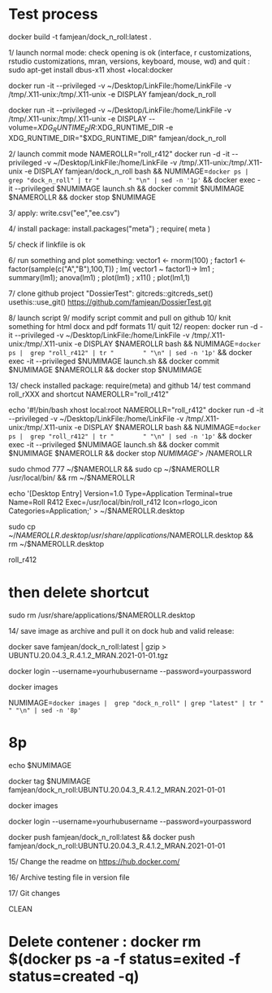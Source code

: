 # Test process

docker build -t famjean/dock_n_roll:latest .

1/ launch normal mode: check opening is ok (interface, r customizations, rstudio customizations, mran, versions, keyboard, mouse, wd) and quit :
sudo apt-get install dbus-x11
xhost +local:docker

docker run -it --privileged -v ~/Desktop/LinkFile:/home/LinkFile  -v /tmp/.X11-unix:/tmp/.X11-unix  -e DISPLAY famjean/dock_n_roll

docker run -it --privileged -v ~/Desktop/LinkFile:/home/LinkFile  -v /tmp/.X11-unix:/tmp/.X11-unix  -e DISPLAY --volume=$XDG_RUNTIME_DIR:$XDG_RUNTIME_DIR -e XDG_RUNTIME_DIR="$XDG_RUNTIME_DIR" famjean/dock_n_roll

2/ launch commit mode
NAMEROLLR="roll_r412"
docker run -d -it --privileged -v ~/Desktop/LinkFile:/home/LinkFile -v /tmp/.X11-unix:/tmp/.X11-unix -e DISPLAY famjean/dock_n_roll bash && NUMIMAGE=`docker ps |  grep "dock_n_roll" | tr "        " "\n" | sed -n '1p'` && docker exec -it --privileged $NUMIMAGE launch.sh && docker commit $NUMIMAGE $NAMEROLLR && docker stop $NUMIMAGE

3/ apply:
write.csv("ee","ee.csv")

4/ install package:
install.packages("meta") ; require( meta )

5/ check if linkfile is ok

6/ run something and plot something:
vector1 <- rnorm(100) ; factor1 <- factor(sample(c("A","B"),100,T)) ; lm( vector1 ~ factor1)-> lm1 ; summary(lm1); anova(lm1) ; plot(lm1) ; x11() ; plot(lm1,1)

7/ clone github project "DossierTest":
gitcreds::gitcreds_set()
usethis::use_git()
https://github.com/famjean/DossierTest.git


8/ launch script
9/ modify script commit and pull on github
10/ knit something for html docx and pdf formats
11/ quit
12/ reopen:
docker run -d -it --privileged -v ~/Desktop/LinkFile:/home/LinkFile -v /tmp/.X11-unix:/tmp/.X11-unix -e DISPLAY $NAMEROLLR bash && NUMIMAGE=`docker ps |  grep "roll_r412" | tr "        " "\n" | sed -n '1p'` && docker exec -it --privileged $NUMIMAGE launch.sh && docker commit $NUMIMAGE $NAMEROLLR && docker stop $NUMIMAGE

13/ check installed package: require(meta) and github
14/ test command roll_rXXX and shortcut
NAMEROLLR="roll_r412"

echo '#!/bin/bash
xhost local:root
NAMEROLLR="roll_r412"
docker run -d -it --privileged -v ~/Desktop/LinkFile:/home/LinkFile -v /tmp/.X11-unix:/tmp/.X11-unix -e DISPLAY $NAMEROLLR bash && NUMIMAGE=`docker ps |  grep "roll_r412" | tr "        " "\n" | sed -n '1p'` && docker exec -it --privileged $NUMIMAGE launch.sh && docker commit $NUMIMAGE $NAMEROLLR && docker stop $NUMIMAGE' > ~/$NAMEROLLR

sudo chmod 777 ~/$NAMEROLLR && sudo cp ~/$NAMEROLLR /usr/local/bin/ && rm ~/$NAMEROLLR

echo '[Desktop Entry] Version=1.0
Type=Application
Terminal=true
Name=Roll R412
Exec=/usr/local/bin/roll_r412
Icon=rlogo_icon
Categories=Application;' > ~/$NAMEROLLR.desktop

sudo cp ~/$NAMEROLLR.desktop /usr/share/applications/$NAMEROLLR.desktop && rm  ~/$NAMEROLLR.desktop

roll_r412

# then delete shortcut
sudo rm /usr/share/applications/$NAMEROLLR.desktop

14/ save image as archive and pull it on dock hub and valid release:

docker save famjean/dock_n_roll:latest | gzip > UBUNTU.20.04.3_R.4.1.2_MRAN.2021-01-01.tgz

docker login --username=yourhubusername --password=yourpassword

docker images

NUMIMAGE=`docker images |  grep "dock_n_roll" | grep "latest" | tr "              " "\n" | sed -n '8p'`

# 8p

echo $NUMIMAGE

docker tag $NUMIMAGE famjean/dock_n_roll:UBUNTU.20.04.3_R.4.1.2_MRAN.2021-01-01

docker images

docker login --username=yourhubusername --password=yourpassword

docker push famjean/dock_n_roll:latest && docker push famjean/dock_n_roll:UBUNTU.20.04.3_R.4.1.2_MRAN.2021-01-01

15/ Change the readme on https://hub.docker.com/

16/ Archive testing file in version file

17/ Git changes


CLEAN
# Delete contener : docker rm $(docker ps -a -f status=exited -f status=created -q)
